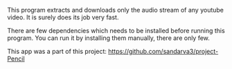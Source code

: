 This program extracts and downloads only the audio stream of any youtube video.
It is surely does its job very fast.

There are few dependencies which needs to be installed before running this program. You can run it by installing them manually, there are only few.


This app was a part of this project: https://github.com/sandarva3/project-Pencil
